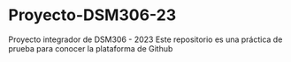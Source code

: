 # Proyecto-DSM306-23
Proyecto integrador de DSM306 - 2023
Este repositorio es una práctica de prueba para conocer la plataforma de Github
